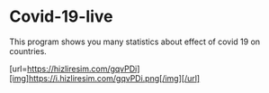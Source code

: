 # Covid-19-live
This program shows you many statistics about effect of covid 19 on countries.

[url=https://hizliresim.com/gqvPDi][img]https://i.hizliresim.com/gqvPDi.png[/img][/url]
